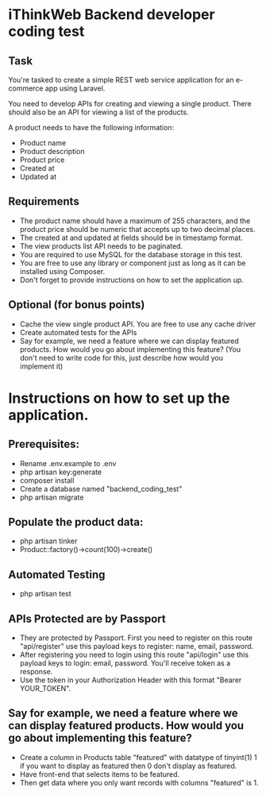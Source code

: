 # iThinkWeb Backend developer coding test

## Task
You're tasked to create a simple REST web service application for an e-commerce app using Laravel.

You need to develop APIs for creating and viewing a single product. There should also be an API for viewing a list of the products.

A product needs to have the following information:

- Product name
- Product description
- Product price
- Created at
- Updated at

## Requirements
- The product name should have a maximum of 255 characters, and the product price should be numeric that accepts up to two decimal places.
- The created at and updated at fields should be in timestamp format.
- The view products list API needs to be paginated.
- You are required to use MySQL for the database storage in this test.
- You are free to use any library or component just as long as it can be installed using Composer.
- Don't forget to provide instructions on how to set the application up.

## Optional (for bonus points)
- Cache the view single product API. You are free to use any cache driver
- Create automated tests for the APIs
- Say for example, we need a feature where we can display featured products. How would you go about implementing this feature? (You don't need to write code for this, just describe how would you implement it)


# Instructions on how to set up the application.
## Prerequisites:
- Rename .env.example to .env
- php artisan key:generate
- composer install
- Create a database named "backend_coding_test"
- php artisan migrate

## Populate the product data:
- php artisan tinker
- Product::factory()->count(100)->create()

## Automated Testing
- php artisan test

## APIs Protected are by Passport
- They are protected by Passport. First you need to register on this route "api/register" use this payload keys to register: name, email, password.
- After registering you need to login using this route "api/login" use this payload keys to login: email, password. You'll receive token as a response.
- Use the token in your Authorization Header with this format "Bearer YOUR_TOKEN".

## Say for example, we need a feature where we can display featured products. How would you go about implementing this feature?
- Create a column in Products table "featured" with datatype of tinyint(1) 1 if you want to display as featured then 0 don't display as featured.
- Have front-end that selects items to be featured.
- Then get data where you only want records with columns "featured" is 1.
